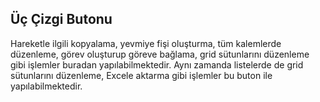 ## Üç Çizgi Butonu
Hareketle ilgili kopyalama, yevmiye fişi oluşturma, tüm kalemlerde düzenleme, görev oluşturup göreve bağlama, grid sütunlarını düzenleme gibi işlemler buradan yapılabilmektedir. Aynı zamanda listelerde de grid sütunlarını düzenleme, Excele aktarma gibi işlemler bu buton ile yapılabilmektedir. 
